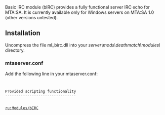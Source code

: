 <pageclass class="#0099AA" subcaption="Basic IRC Module"></pageclass>

Basic IRC module (bIRC) provides a fully functional server IRC echo for MTA:SA. It is currently available only for Windows servers on MTA:SA 1.0 (other versions untested).

Installation
------------

Uncompress the file ml\_birc.dll into your *server\\mods\\deathmatch\\modules\\* directory.

### mtaserver.conf

Add the following line in your mtaserver.conf: <code lang="xml"> <module src="ml_birc" />

</syntaxhighlight>
Provided scripting functionality
--------------------------------

[ru:Modules/bIRC](/ru:Modules/bIRC.md "wikilink")

